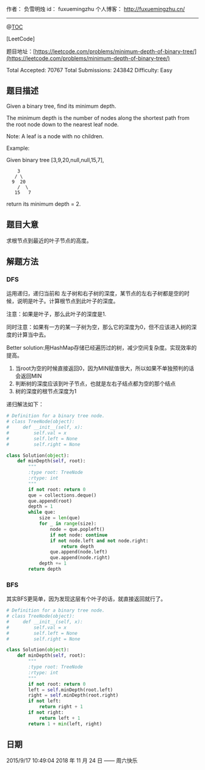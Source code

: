 作者： 负雪明烛
id：	fuxuemingzhu
个人博客：	http://fuxuemingzhu.cn/

---
@[TOC](目录)

[LeetCode]

题目地址：[https://leetcode.com/problems/minimum-depth-of-binary-tree/](https://leetcode.com/problems/minimum-depth-of-binary-tree/)

Total Accepted: 70767 Total Submissions: 243842 Difficulty: Easy


## 题目描述

Given a binary tree, find its minimum depth.

The minimum depth is the number of nodes along the shortest path from the root node down to the nearest leaf node.

Note: A leaf is a node with no children.

Example:

Given binary tree [3,9,20,null,null,15,7],

	    3
	   / \
	  9  20
	    /  \
	   15   7

return its minimum depth = 2.

## 题目大意

求根节点到最近的叶子节点的高度。

## 解题方法

### DFS

运用递归，递归当前和 左子树和右子树的深度，某节点的左右子树都是空的时候，说明是叶子。计算根节点到此叶子的深度。

注意：如果是叶子，那么此叶子的深度是1.

同时注意：如果有一方的某一子树为空，那么它的深度为0，但不应该进入树的深度的计算当中去。

Better solution:用HashMap存储已经遍历过的树，减少空间复杂度。实现效率的提高。

1. 当root为空的时候直接返回0，因为MIN赋值很大，所以如果不单独预判的话会返回MIN
1. 判断树的深度应该到叶子节点，也就是左右子结点都为空的那个结点
1. 树的深度的根节点深度为1

递归解法如下：

```python
# Definition for a binary tree node.
# class TreeNode(object):
#     def __init__(self, x):
#         self.val = x
#         self.left = None
#         self.right = None

class Solution(object):
    def minDepth(self, root):
        """
        :type root: TreeNode
        :rtype: int
        """
        if not root: return 0
        que = collections.deque()
        que.append(root)
        depth = 1
        while que:
            size = len(que)
            for _ in range(size):
                node = que.popleft()
                if not node: continue
                if not node.left and not node.right:
                    return depth
                que.append(node.left)
                que.append(node.right)
            depth += 1
        return depth
```

### BFS

其实BFS更简单，因为发现这层有个叶子的话，就直接返回就行了。

```python
# Definition for a binary tree node.
# class TreeNode(object):
#     def __init__(self, x):
#         self.val = x
#         self.left = None
#         self.right = None

class Solution(object):
    def minDepth(self, root):
        """
        :type root: TreeNode
        :rtype: int
        """
        if not root: return 0
        left = self.minDepth(root.left)
        right = self.minDepth(root.right)
        if not left:
            return right + 1
        if not right:
            return left + 1
        return 1 + min(left, right)
```

## 日期

2015/9/17 10:49:04 
2018 年 11 月 24 日 —— 周六快乐

